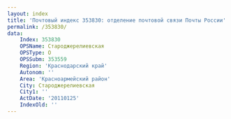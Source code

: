 ```yaml
---
layout: index
title: 'Почтовый индекс 353830: отделение почтовой связи Почты России'
permalink: /353830/
data:
    Index: 353830
    OPSName: Староджерелиевская
    OPSType: О
    OPSSubm: 353559
    Region: 'Краснодарский край'
    Autonom: ''
    Area: 'Красноармейский район'
    City: Староджерелиевская
    City1: ''
    ActDate: '20110125'
    IndexOld: ''
---
```

